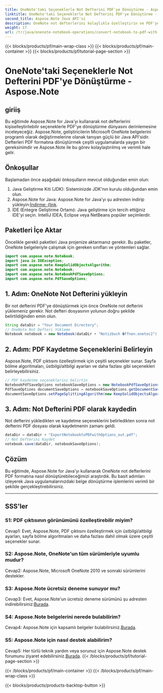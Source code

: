 ```yaml
---
title: OneNote'taki Seçeneklerle Not Defterini PDF'ye Dönüştürme - Aspose.Note
linktitle: OneNote'taki Seçeneklerle Not Defterini PDF'ye Dönüştürme - Aspose.Note
second_title: Aspose.Note Java API'si
description: OneNote not defterlerini kolaylıkla özelleştirin ve PDF'ye aktarın! Aspose.Note for Java ağır yükün üstesinden gelir. Adım adım kılavuz dahil! #OneNote #Java #Aspose
weight: 17
url: /tr/java/onenote-notebook-operations/convert-notebook-to-pdf-with-options/
---
```


{{< blocks/products/pf/main-wrap-class >}}
{{< blocks/products/pf/main-container >}}
{{< blocks/products/pf/tutorial-page-section >}}

# OneNote'taki Seçeneklerle Not Defterini PDF'ye Dönüştürme - Aspose.Note

## giriiş

Bu eğitimde Aspose.Note for Java'yı kullanarak not defterlerini kişiselleştirilebilir seçeneklerle PDF'ye dönüştürme dünyasını derinlemesine inceleyeceğiz. Aspose.Note, geliştiricilerin Microsoft OneNote belgelerini programlı olarak değiştirmelerine olanak tanıyan güçlü bir Java API'sidir. Defterleri PDF formatına dönüştürmek çeşitli uygulamalarda yaygın bir gereksinimdir ve Aspose.Note ile bu görev kolaylaştırılmış ve verimli hale gelir.

## Önkoşullar

Başlamadan önce aşağıdaki önkoşulların mevcut olduğundan emin olun:

1. Java Geliştirme Kiti (JDK): Sisteminizde JDK'nın kurulu olduğundan emin olun.
2. Aspose.Note for Java: Aspose.Note for Java'yı şu adresten indirip yükleyin:[İndirme: {link](https://releases.aspose.com/note/java/).
3. IDE (Entegre Geliştirme Ortamı): Java geliştirme için tercih ettiğiniz IDE'yi seçin. IntelliJ IDEA, Eclipse veya NetBeans popüler seçimlerdir.

## Paketleri İçe Aktar

Öncelikle gerekli paketleri Java projenize aktarmanız gerekir. Bu paketler, OneNote belgeleriyle çalışmak için gereken sınıfları ve yöntemleri sağlar.

```java
import com.aspose.note.Notebook;
import java.io.IOException;
import com.aspose.note.KeepSolidObjectsAlgorithm;
import com.aspose.note.Notebook;
import com.aspose.note.NotebookPdfSaveOptions;
import com.aspose.note.PdfSaveOptions;
```

## 1. Adım: OneNote Not Defterini yükleyin

Bir not defterini PDF'ye dönüştürmek için önce OneNote not defterini yüklemeniz gerekir. Not defteri dosyasının yolunun doğru şekilde belirtildiğinden emin olun.

```java
String dataDir = "Your Document Directory";
// OneNote Not Defteri Yükleme
Notebook notebook = new Notebook(dataDir + "Notizbuch �ffnen.onetoc2");
```

## 2. Adım: PDF Kaydetme Seçeneklerini Belirleyin

Aspose.Note, PDF çıktısını özelleştirmek için çeşitli seçenekler sunar. Sayfa bölme algoritmaları, üstbilgi/altbilgi ayarları ve daha fazlası gibi seçenekleri belirleyebilirsiniz.

```java
// PDF kaydetme seçeneklerini belirtin
NotebookPdfSaveOptions notebookSaveOptions = new NotebookPdfSaveOptions();
PdfSaveOptions documentSaveOptions = notebookSaveOptions.getDocumentSaveOptions();
documentSaveOptions.setPageSplittingAlgorithm(new KeepSolidObjectsAlgorithm());
```

## 3. Adım: Not Defterini PDF olarak kaydedin

Not defterini yükledikten ve kaydetme seçeneklerini belirledikten sonra not defterini PDF dosyası olarak kaydetmenin zamanı geldi.

```java
dataDir = dataDir + "ExportNotebooktoPDFwithOptions_out.pdf";
// Not Defterini Kaydet
notebook.save(dataDir, notebookSaveOptions);
```

## Çözüm

Bu eğitimde, Aspose.Note for Java'yı kullanarak OneNote not defterlerini PDF formatına nasıl dönüştürebileceğimizi araştırdık. Bu basit adımları izleyerek Java uygulamalarınızdaki belge dönüştürme işlemlerini verimli bir şekilde gerçekleştirebilirsiniz.

---

## SSS'ler

### S1: PDF çıktısının görünümünü özelleştirebilir miyim?

Cevap1: Evet, Aspose.Note, PDF çıktısını özelleştirmek için üstbilgi/altbilgi ayarları, sayfa bölme algoritmaları ve daha fazlası dahil olmak üzere çeşitli seçenekler sunar.

### S2: Aspose.Note, OneNote'un tüm sürümleriyle uyumlu mudur?

Cevap2: Aspose.Note, Microsoft OneNote 2010 ve sonraki sürümlerini destekler.

### S3: Aspose.Note ücretsiz deneme sunuyor mu?

 Cevap3: Evet, Aspose.Note'un ücretsiz deneme sürümünü şu adresten indirebilirsiniz:[Burada](https://releases.aspose.com/).

### S4: Aspose.Note belgelerini nerede bulabilirim?

 Cevap4: Aspose.Note için kapsamlı belgeler bulabilirsiniz.[Burada](https://reference.aspose.com/note/java/).

### S5: Aspose.Note için nasıl destek alabilirim?

 Cevap5: Her türlü teknik yardım veya sorunuz için Aspose.Note destek forumunu ziyaret edebilirsiniz.[Burada](https://forum.aspose.com/c/note/28).
{{< /blocks/products/pf/tutorial-page-section >}}

{{< /blocks/products/pf/main-container >}}
{{< /blocks/products/pf/main-wrap-class >}}

{{< blocks/products/products-backtop-button >}}
